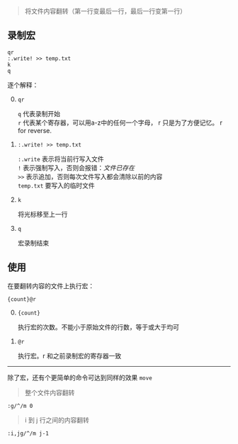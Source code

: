 > 将文件内容翻转（第一行变最后一行，最后一行变第一行）

录制宏
---
	
	qr	
	:.write! >> temp.txt 	
	k
	q 	
	
逐个解释：

0. `qr`

	`q` 代表录制开始  
	`r` 代表某个寄存器，可以用a-z中的任何一个字母， r 只是为了方便记忆。 r for reverse. 

0. `:.write! >> temp.txt `

    `:.write` 表示将当前行写入文件  
    `!` 表示强制写入，否则会报错：*文件已存在*  
    `>>` 表示追加，否则每次文件写入都会清除以前的内容  
    `temp.txt` 要写入的临时文件

0. `k`

    将光标移至上一行

0. `q`

    宏录制结束


使用
---

在要翻转内容的文件上执行宏：

	{count}@r 


0. `{count}`

    执行宏的次数。不能小于原始文件的行数，等于或大于均可

0. `@r`

    执行宏。r 和之前录制宏的寄存器一致

----

除了宏，还有个更简单的命令可达到同样的效果 `move`

> 整个文件内容翻转

	:g/^/m 0
	
> i 到 j 行之间的内容翻转

	:i,jg/^/m j-1
